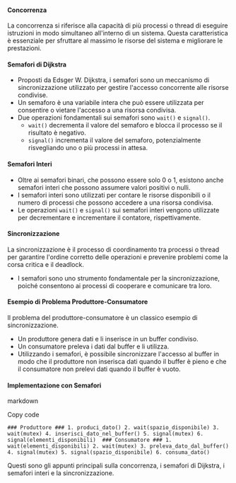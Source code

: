 
#### Concorrenza

La concorrenza si riferisce alla capacità di più processi o thread di eseguire istruzioni in modo simultaneo all'interno di un sistema. Questa caratteristica è essenziale per sfruttare al massimo le risorse del sistema e migliorare le prestazioni.

#### Semafori di Dijkstra

- Proposti da Edsger W. Dijkstra, i semafori sono un meccanismo di sincronizzazione utilizzato per gestire l'accesso concorrente alle risorse condivise.
- Un semaforo è una variabile intera che può essere utilizzata per consentire o vietare l'accesso a una risorsa condivisa.
- Due operazioni fondamentali sui semafori sono `wait()` e `signal()`.
    - `wait()` decrementa il valore del semaforo e blocca il processo se il risultato è negativo.
    - `signal()` incrementa il valore del semaforo, potenzialmente risvegliando uno o più processi in attesa.

#### Semafori Interi

- Oltre ai semafori binari, che possono essere solo 0 o 1, esistono anche semafori interi che possono assumere valori positivi o nulli.
- I semafori interi sono utilizzati per contare le risorse disponibili o il numero di processi che possono accedere a una risorsa condivisa.
- Le operazioni `wait()` e `signal()` sui semafori interi vengono utilizzate per decrementare e incrementare il contatore, rispettivamente.

#### Sincronizzazione

La sincronizzazione è il processo di coordinamento tra processi o thread per garantire l'ordine corretto delle operazioni e prevenire problemi come la corsa critica e il deadlock.

- I semafori sono uno strumento fondamentale per la sincronizzazione, poiché consentono ai processi di cooperare e comunicare tra loro.

#### Esempio di Problema Produttore-Consumatore

Il problema del produttore-consumatore è un classico esempio di sincronizzazione.

- Un produttore genera dati e li inserisce in un buffer condiviso.
- Un consumatore preleva i dati dal buffer e li utilizza.
- Utilizzando i semafori, è possibile sincronizzare l'accesso al buffer in modo che il produttore non inserisca dati quando il buffer è pieno e che il consumatore non prelevi dati quando il buffer è vuoto.

#### Implementazione con Semafori

markdown

Copy code

`### Produttore ### 1. produci_dato() 2. wait(spazio_disponibile) 3. wait(mutex) 4. inserisci_dato_nel_buffer() 5. signal(mutex) 6. signal(elementi_disponibili)  ### Consumatore ### 1. wait(elementi_disponibili) 2. wait(mutex) 3. preleva_dato_dal_buffer() 4. signal(mutex) 5. signal(spazio_disponibile) 6. consuma_dato()`

Questi sono gli appunti principali sulla concorrenza, i semafori di Dijkstra, i semafori interi e la sincronizzazione.